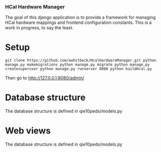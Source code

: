 ### HCal Hardware Manager ###

The goal of this django application is to provide a framework for managing HCal 
hardware mappings and frontend configuration constants.  This is a work in progress, 
to say the least.

# Setup 

`git clone https://github.com/awhitbeck/HcalHardwareManager.git
python manage.py makemigrations
python manage.py migrate
python manage.py createsuperuser
python manage.py runserver 8080
python buildHcal.py`

Then go to http://127.0.0.1:8080/admin/

# Database structure

The database structure is defined in qie10peds/models.py 

# Web views

The database structure is defined in qie10peds/models.py 
